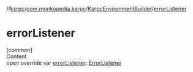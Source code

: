 //[ksrpc](../../index.md)/[com.monkopedia.ksrpc](../index.md)/[KsrpcEnvironmentBuilder](index.md)/[errorListener](error-listener.md)



# errorListener  
[common]  
Content  
open override var [errorListener](error-listener.md): [ErrorListener](../-error-listener/index.md)  



